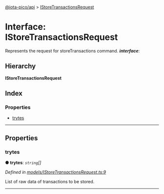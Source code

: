 [@iota-pico/api](../README.md) > [IStoreTransactionsRequest](../interfaces/istoretransactionsrequest.md)

# Interface: IStoreTransactionsRequest

Represents the request for storeTransactions command.
*__interface__*: 

## Hierarchy

**IStoreTransactionsRequest**

## Index

### Properties

* [trytes](istoretransactionsrequest.md#trytes)

---

## Properties

<a id="trytes"></a>

###  trytes

**●  trytes**:  *`string`[]* 

*Defined in [models/IStoreTransactionsRequest.ts:9](https://github.com/iota-pico/api/blob/5406202/src/models/IStoreTransactionsRequest.ts#L9)*

List of raw data of transactions to be stored.

___

